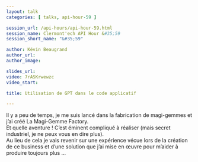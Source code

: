 ```yaml
---
layout: talk
categories: [ talks, api-hour-59 ]

session_url: /api-hours/api-hour-59.html
session_name: Clermont'ech API Hour &#35;59
session_short_name: "&#35;59"

author: Kévin Beaugrand
author_url:
author_image:

slides_url:
video: 7rASKrwewzc
video_start:

title: Utilisation de GPT dans le code applicatif

---
```


Il y a peu de temps, je me suis lancé dans la fabrication de magi-gemmes et j’ai créé La Magi-Gemme Factory.  
Et quelle aventure ! C’est éminent compliqué à réaliser (mais secret industriel, je ne peux vous en dire plus).  
Au lieu de cela je vais revenir sur une expérience vécue lors de la création de ce business et d’une solution que j’ai mise en œuvre pour m’aider à produire toujours plus …


